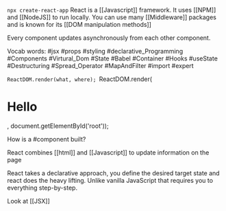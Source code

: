 `npx create-react-app`
React is a [[Javascript]] framework. It uses [[NPM]] and [[NodeJS]] to run locally. You can use many [[Middleware]] packages and is known for its [[DOM manipulation methods]]

Every component updates asynchronously from each other component.

Vocab words:
#jsx #props #styling #declarative_Programming #Components #Virtural_Dom #State #Babel #Container #Hooks #useState #Destructuring #Spread_Operator #MapAndFilter #import #expert

`ReactDOM.render(what, where);
`ReactDOM.render(<h1>Hello</h1>, document.getElementById('root'));

How is a #component built?

React combines [[html]] and [[Javascript]] to update information on the page 

React takes a declarative approach, you define the desired target state and react does the heavy lifting. Unlike vanilla JavaScript that requires you to everything step-by-step.

Look at [[JSX]]